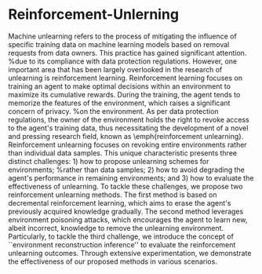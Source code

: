 # Reinforcement-Unlerning
Machine unlearning refers to the process of mitigating the influence of specific training data on machine learning models based on removal requests from data owners. 
This practice has gained significant attention. %due to its compliance with data protection regulations. 
However, one important area that has been largely overlooked in the research of unlearning is reinforcement learning. 
Reinforcement learning focuses on training an agent to make optimal decisions within an environment to maximize its cumulative rewards. During the training, the agent tends to memorize the features of the environment, which raises a significant concern of privacy. %on the environment.
As per data protection regulations, the owner of the environment holds the right to revoke access to the agent's training data, thus necessitating the development of a novel and pressing research field,  known as \emph{reinforcement unlearning}.
Reinforcement unlearning focuses on revoking entire environments rather than individual data samples. This unique characteristic presents three distinct challenges: 1) how to propose unlearning schemes for environments; %rather than data samples; 
2) how to avoid degrading the agent's performance in remaining environments; and 3) how to evaluate the effectiveness of unlearning. 
To tackle these challenges, we propose two reinforcement unlearning methods. The first method is based on decremental reinforcement learning, which aims to erase the agent's previously acquired knowledge gradually. 
The second method leverages environment poisoning attacks, which encourages the agent to learn new, albeit incorrect, knowledge to remove the unlearning environment. 
Particularly, to tackle the third challenge, we introduce the concept of ``environment reconstruction inference'' to evaluate the reinforcement unlearning outcomes. 
Through extensive experimentation, we demonstrate the effectiveness of our proposed methods in various scenarios. 
